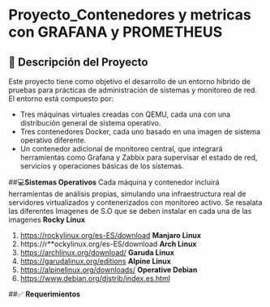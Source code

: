 # Proyecto_Contenedores y metricas con GRAFANA y PROMETHEUS
## 📌 **Descripción del Proyecto**
Este proyecto tiene como objetivo el desarrollo de un entorno híbrido de pruebas para prácticas de administración de sistemas y monitoreo de red. El entorno está compuesto por:
* Tres máquinas virtuales creadas con QEMU, cada una con una distribución general de sistema operativo.
* Tres contenedores Docker, cada uno basado en una imagen de sistema operativo diferente.
* Un contenedor adicional de monitoreo central, que integrará herramientas como Grafana y Zabbix para supervisar el estado de red, servicios y operaciones básicas de los sistemas.

##💻**Sistemas Operativos** 
Cada máquina y contenedor incluirá herramientas de análisis propias, simulando una infraestructura real de servidores virtualizados y contenerizados con monitoreo activo.
Se resalata las diferentes Imagenes de S.O que se deben instalar en cada una de las imagenes 
**Rocky Linux**<br/> 
1. https://rockylinux.org/es-ES/download
**Manjaro Linux**<br/>
2. https://r**ockylinux.org/es-ES/download
**Arch Linux**<br/>
3. https://archlinux.org/download/
**Garuda Linux**<br/>
4. https://garudalinux.org/editions
**Alpine Linux** <br/>
5. https://alpinelinux.org/downloads/
**Operative Debian** <br/>
6. https://www.debian.org/distrib/index.es.html

##✅ **Requerimientos**

